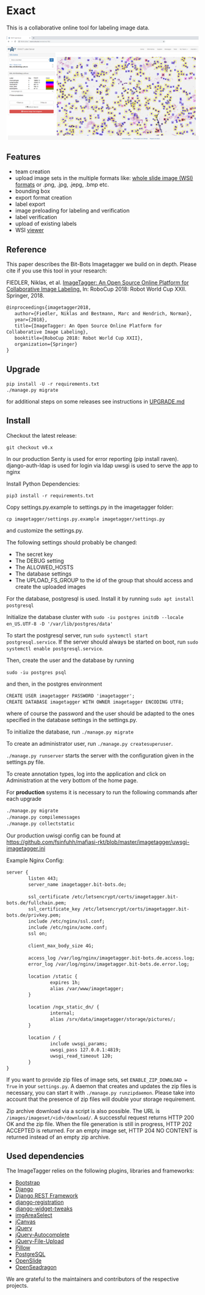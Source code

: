 # Exact

This is a collaborative online tool for labeling image data.

![ScreenShot](./doc/ExactBeispiel.png "Example annotation of a complete WSI")


## Features

* team creation
* upload image sets in the multiple formats like: [whole slide image (WSI) formats](https://openslide.org/api/python/) or .png, .jpg, .jepg, .bmp etc. 
* bounding box
* export format creation
* label export
* image preloading for labeling and verification
* label verification
* upload of existing labels
* WSI [viewer](https://openseadragon.github.io/) 

## Reference

This paper describes the Bit-Bots Imagetagger we build on in depth. Please cite if you use this tool in your research:

FIEDLER, Niklas, et al. [ImageTagger: An Open Source Online Platform for Collaborative Image Labeling.](https://robocup.informatik.uni-hamburg.de/wp-content/uploads/2018/11/imagetagger_paper.pdf) In: RoboCup 2018: Robot World Cup XXII. Springer, 2018.

```
@inproceedings{imagetagger2018,
   author={Fiedler, Niklas and Bestmann, Marc and Hendrich, Norman},
   year={2018},
   title={ImageTagger: An Open Source Online Platform for Collaborative Image Labeling},
   booktitle={RoboCup 2018: Robot World Cup XXII},
   organization={Springer}
}
```
## Upgrade

```
pip install -U -r requirements.txt
./manage.py migrate
```

for additional steps on some releases see instructions
in [UPGRADE.md](https://github.com/bit-bots/imagetagger/blob/master/UPGRADE.md)

## Install

Checkout the latest release:

```
git checkout v0.x
```

In our production Senty is used for error reporting (pip install raven).
django-auth-ldap is used for login via ldap
uwsgi is used to serve the app to nginx

Install Python Dependencies:

```
pip3 install -r requirements.txt
```

Copy settings.py.example to settings.py in the imagetagger folder:

```
cp imagetagger/settings.py.example imagetagger/settings.py
```

and customize the settings.py.

The following settings should probably be changed:

+ The secret key
+ The DEBUG setting
+ The ALLOWED\_HOSTS
+ The database settings
+ The UPLOAD\_FS\_GROUP to the id of the group that should access and create the uploaded images

For the database, postgresql is used. Install it by running `sudo apt install postgresql`

Initialize the database cluster with `sudo -iu postgres initdb --locale en_US.UTF-8 -D '/var/lib/postgres/data'`

To start the postgresql server, run `sudo systemctl start postgresql.service`. If the server should always be started on boot, run `sudo systemctl enable postgresql.service`.

Then, create the user and the database by running

`sudo -iu postgres psql`

and then, in the postgres environment

```
CREATE USER imagetagger PASSWORD 'imagetagger';
CREATE DATABASE imagetagger WITH OWNER imagetagger ENCODING UTF8;
```

where of course the password and the user should be adapted to the ones specified in the database settings in the settings.py.

To initialize the database, run `./manage.py migrate`

To create an administrator user, run `./manage.py createsuperuser`.

`./manage.py runserver` starts the server with the configuration given in the settings.py file.

To create annotation types, log into the application and click on Administration at the very bottom of the home page.

For **production** systems it is necessary to run the following commands after each upgrade

```bash
./manage.py migrate
./manage.py compilemessages
./manage.py collectstatic
```

Our production uwisgi config can be found at https://github.com/fsinfuhh/mafiasi-rkt/blob/master/imagetagger/uwsgi-imagetagger.ini

Example Nginx Config:

```
server {
        listen 443;
        server_name imagetagger.bit-bots.de;

        ssl_certificate /etc/letsencrypt/certs/imagetagger.bit-bots.de/fullchain.pem;
        ssl_certificate_key /etc/letsencrypt/certs/imagetagger.bit-bots.de/privkey.pem;
        include /etc/nginx/ssl.conf;
        include /etc/nginx/acme.conf;
        ssl on;

        client_max_body_size 4G;

        access_log /var/log/nginx/imagetagger.bit-bots.de.access.log;
        error_log /var/log/nginx/imagetagger.bit-bots.de.error.log;

        location /static {
                expires 1h;
                alias /var/www/imagetagger;
        }

        location /ngx_static_dn/ {
                internal;
                alias /srv/data/imagetagger/storage/pictures/;
        }

        location / {
                include uwsgi_params;
                uwsgi_pass 127.0.0.1:4819;
                uwsgi_read_timeout 120;
        }
}
```

If you want to provide zip files of image sets, set `ENABLE_ZIP_DOWNLOAD = True` in your `settings.py`.
A daemon that creates and updates the zip files is necessary, you can start it with `./manage.py runzipdaemon`.
Please take into account that the presence of zip files will double your storage requirement.

Zip archive download via a script is also possible. The URL is `/images/imageset/<id>/download/`. A successful request
returns HTTP 200 OK and the zip file. When the file generation is still in progress, HTTP 202 ACCEPTED is returned.
For an empty image set, HTTP 204 NO CONTENT is returned instead of an empty zip archive.

## Used dependencies

The ImageTagger relies on the following plugins, libraries and frameworks:

- [Bootstrap](https://getbootstrap.com/)
- [Django](https://www.djangoproject.com/)
- [Django REST Framework](http://www.django-rest-framework.org/)
- [django-registration](https://github.com/ubernostrum/django-registration)
- [django-widget-tweaks](https://github.com/jazzband/django-widget-tweaks)
- [imgAreaSelect](http://odyniec.net/projects/imgareaselect/)
- [jCanvas](https://projects.calebevans.me/jcanvas/)
- [jQuery](https://jquery.com/)
- [jQuery-Autocomplete](https://github.com/devbridge/jquery-Autocomplete)
- [jQuery-File-Upload](https://github.com/blueimp/jQuery-File-Upload)
- [Pillow](https://github.com/python-pillow/Pillow)
- [PostgreSQL](https://www.postgresql.org/)
- [OpenSlide](https://openslide.org/)
- [OpenSeadragon](https://openseadragon.github.io//)

We are grateful to the maintainers and contributors of the respective projects.
